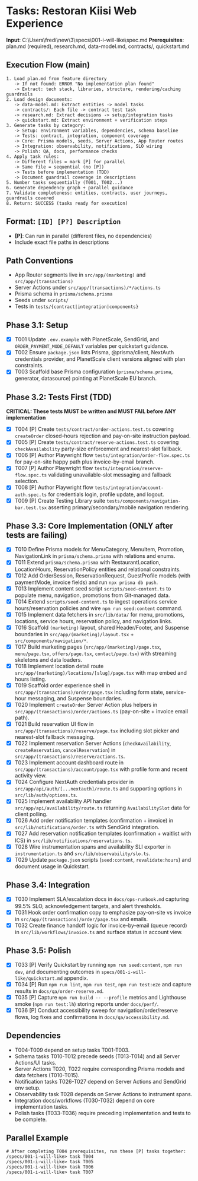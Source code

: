 ﻿# Tasks: Restoran Kiisi Web Experience

**Input**: C:\Users\fredi\new\3\specs\001-i-will-like\spec.md
**Prerequisites**: plan.md (required), research.md, data-model.md, contracts/, quickstart.md

## Execution Flow (main)
```
1. Load plan.md from feature directory
   -> If not found: ERROR "No implementation plan found"
   -> Extract: tech stack, libraries, structure, rendering/caching guardrails
2. Load design documents:
   -> data-model.md: Extract entities -> model tasks
   -> contracts/: Each file -> contract test task
   -> research.md: Extract decisions -> setup/integration tasks
   -> quickstart.md: Extract environment + verification steps
3. Generate tasks by category:
   -> Setup: environment variables, dependencies, schema baseline
   -> Tests: contract, integration, component coverage
   -> Core: Prisma models, seeds, Server Actions, App Router routes
   -> Integration: observability, notifications, SLO wiring
   -> Polish: QA, docs, performance checks
4. Apply task rules:
   -> Different files = mark [P] for parallel
   -> Same file = sequential (no [P])
   -> Tests before implementation (TDD)
   -> Document guardrail coverage in descriptions
5. Number tasks sequentially (T001, T002...)
6. Generate dependency graph + parallel guidance
7. Validate completeness: entities, contracts, user journeys, guardrails covered
8. Return: SUCCESS (tasks ready for execution)
```

## Format: `[ID] [P?] Description`
- **[P]**: Can run in parallel (different files, no dependencies)
- Include exact file paths in descriptions

## Path Conventions
- App Router segments live in `src/app/(marketing)` and `src/app/(transactions)`
- Server Actions under `src/app/(transactions)/*/actions.ts`
- Prisma schema in `prisma/schema.prisma`
- Seeds under `scripts/`
- Tests in `tests/{contract|integration|components}`

## Phase 3.1: Setup
- [X] T001 Update `.env.example` with PlanetScale, SendGrid, and `ORDER_PAYMENT_MODE_DEFAULT` variables per quickstart guidance.
- [X] T002 Ensure `package.json` lists Prisma, @prisma/client, NextAuth credentials provider, and PlanetScale client versions aligned with plan constraints.
- [X] T003 Scaffold base Prisma configuration (`prisma/schema.prisma`, generator, datasource) pointing at PlanetScale EU branch.

## Phase 3.2: Tests First (TDD)
**CRITICAL: These tests MUST be written and MUST FAIL before ANY implementation**
- [X] T004 [P] Create `tests/contract/order-actions.test.ts` covering `createOrder` closed-hours rejection and pay-on-site instruction payload.
- [X] T005 [P] Create `tests/contract/reserve-actions.test.ts` covering `checkAvailability` party-size enforcement and nearest-slot fallback.
- [X] T006 [P] Author Playwright flow `tests/integration/order-flow.spec.ts` for pay-on-site happy path plus invoice-by-email branch.
- [X] T007 [P] Author Playwright flow `tests/integration/reserve-flow.spec.ts` validating unavailable-slot messaging and fallback selection.
- [X] T008 [P] Author Playwright flow `tests/integration/account-auth.spec.ts` for credentials login, profile update, and logout.
- [X] T009 [P] Create Testing Library suite `tests/components/navigation-bar.test.tsx` asserting primary/secondary/mobile navigation rendering.

## Phase 3.3: Core Implementation (ONLY after tests are failing)
- [X] T010 Define Prisma models for MenuCategory, MenuItem, Promotion, NavigationLink in `prisma/schema.prisma` with relations and enums.
- [X] T011 Extend `prisma/schema.prisma` with RestaurantLocation, LocationHours, ReservationPolicy entities and relational constraints.
- [X] T012 Add OrderSession, ReservationRequest, GuestProfile models (with paymentMode, invoice fields) and run `npx prisma db push`.
- [X] T013 Implement content seed script `scripts/seed-content.ts` to populate menu, navigation, promotions from Git-managed data.
- [X] T014 Extend `scripts/seed-content.ts` to ingest operations service hours/reservation policies and wire `npm run seed:content` command.
- [X] T015 Implement data fetchers in `src/lib/data/` for menu, promotions, locations, service hours, reservation policy, and navigation links.
- [X] T016 Scaffold `(marketing)` layout, shared Header/Footer, and Suspense boundaries in `src/app/(marketing)/layout.tsx` + `src/components/navigation/*`.
- [X] T017 Build marketing pages (`src/app/(marketing)/page.tsx`, `menu/page.tsx`, `offers/page.tsx`, `contact/page.tsx`) with streaming skeletons and data loaders.
- [X] T018 Implement location detail route `src/app/(marketing)/locations/[slug]/page.tsx` with map embed and hours listing.
- [X] T019 Scaffold order experience shell in `src/app/(transactions)/order/page.tsx` including form state, service-hour messaging, and Suspense boundaries.
- [X] T020 Implement `createOrder` Server Action plus helpers in `src/app/(transactions)/order/actions.ts` (pay-on-site + invoice email path).
- [X] T021 Build reservation UI flow in `src/app/(transactions)/reserve/page.tsx` including slot picker and nearest-slot fallback messaging.
- [X] T022 Implement reservation Server Actions (`checkAvailability`, `createReservation`, `cancelReservation`) in `src/app/(transactions)/reserve/actions.ts`.
- [X] T023 Implement account dashboard route in `src/app/(transactions)/account/page.tsx` with profile form and recent activity view.
- [X] T024 Configure NextAuth credentials provider in `src/app/api/auth/[...nextauth]/route.ts` and supporting options in `src/lib/auth/options.ts`.
- [X] T025 Implement availability API handler `src/app/api/availability/route.ts` returning `AvailabilitySlot` data for client polling.
- [X] T026 Add order notification templates (confirmation + invoice) in `src/lib/notifications/order.ts` with SendGrid integration.
- [X] T027 Add reservation notification templates (confirmation + waitlist with ICS) in `src/lib/notifications/reservations.ts`.
- [X] T028 Wire instrumentation spans and availability SLI exporter in `instrumentation.ts` and `src/lib/observability/slo.ts`.
- [X] T029 Update `package.json` scripts (`seed:content`, `revalidate:hours`) and document usage in Quickstart.

## Phase 3.4: Integration
- [X] T030 Implement SLA/escalation docs in `docs/ops-runbook.md` capturing 99.5% SLO, acknowledgement targets, and alert thresholds.
- [X] T031 Hook order confirmation copy to emphasize pay-on-site vs invoice in `src/app/(transactions)/order/page.tsx` and emails.
- [X] T032 Create finance handoff logic for invoice-by-email (queue record) in `src/lib/workflows/invoice.ts` and surface status in account view.

## Phase 3.5: Polish
- [X] T033 [P] Verify Quickstart by running `npm run seed:content`, `npm run dev`, and documenting outcomes in `specs/001-i-will-like/quickstart.md` appendix.
- [X] T034 [P] Run `npm run lint`, `npm run test`, `npm run test:e2e` and capture results in `docs/qa/order-reserve.md`.
- [X] T035 [P] Capture `npm run build -- --profile` metrics and Lighthouse smoke (`npm run test:lh`) storing reports under `docs/perf/`.
- [X] T036 [P] Conduct accessibility sweep for navigation/order/reserve flows, log fixes and confirmations in `docs/qa/accessibility.md`.

## Dependencies
- T004-T009 depend on setup tasks T001-T003.
- Schema tasks T010-T012 precede seeds (T013-T014) and all Server Actions/UI tasks.
- Server Actions T020, T022 require corresponding Prisma models and data fetchers (T010-T015).
- Notification tasks T026-T027 depend on Server Actions and SendGrid env setup.
- Observability task T028 depends on Server Actions to instrument spans.
- Integration docs/workflows (T030-T032) depend on core implementation tasks.
- Polish tasks (T033-T036) require preceding implementation and tests to be complete.

## Parallel Example
```
# After completing T004 prerequisites, run these [P] tasks together:
/specs/001-i-will-like> task T004
/specs/001-i-will-like> task T005
/specs/001-i-will-like> task T006
/specs/001-i-will-like> task T007
```












